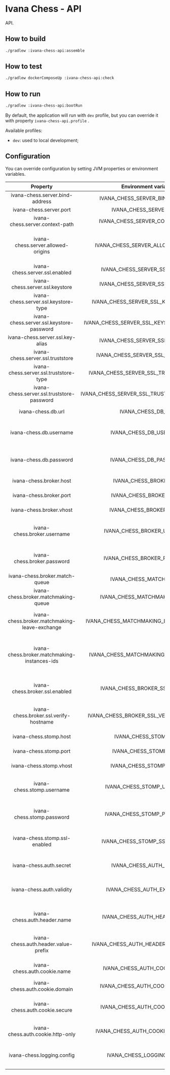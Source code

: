 # Ivana Chess - API

API.

## How to build

```bash
./gradlew :ivana-chess-api:assemble
```

## How to test

```bash
./gradlew dockerComposeUp :ivana-chess-api:check
```

## How to run

```bash
./gradlew :ivana-chess-api:bootRun
```

By default, the application will run with `dev` profile, but you can override it with property `ivana-chess-api.profile`
.

Available profiles:

- `dev`: used to local development;

## Configuration

You can override configuration by setting JVM properties or environment variables.

|                    Property                   |            Environment variable            |                          Description                         |                             Default value                             |
|:---------------------------------------------:|:------------------------------------------:|:------------------------------------------------------------:|:---------------------------------------------------------------------:|
|        ivana-chess.server.bind-address        |       IVANA_CHESS_SERVER_BIND_ADDRESS      |                      Server bind address                     |                                0.0.0.0                                |
|            ivana-chess.server.port            |           IVANA_CHESS_SERVER_PORT          |                          Server port                         |                                  8080                                 |
|        ivana-chess.server.context-path        |       IVANA_CHESS_SERVER_CONTEXT_PATH      |                         Context path                         |                                   /                                   |
|       ivana-chess.server.allowed-origins      |     IVANA_CHESS_SERVER_ALLOWED_ORIGINS     |            Coma-separated list of allowed origins            |                                   -                                   |
|         ivana-chess.server.ssl.enabled        |       IVANA_CHESS_SERVER_SSL_ENABLED       |                       If SSL is enabled                      |                                 false                                 |
|        ivana-chess.server.ssl.keystore        |       IVANA_CHESS_SERVER_SSL_KEYSTORE      |                     Path to keystore file                    |                                                                       |
|      ivana-chess.server.ssl.keystore-type     |    IVANA_CHESS_SERVER_SSL_KEYSTORE_TYPE    |                       Type of keystore                       |                                 PKCS12                                |
|    ivana-chess.server.ssl.keystore-password   |  IVANA_CHESS_SERVER_SSL_KEYSTORE_PASSWORD  |                     Password of keystore                     |                                changeit                               |
|        ivana-chess.server.ssl.key-alias       |      IVANA_CHESS_SERVER_SSL_KEY_ALIAS      |                   Alias of key in keystore                   |                               localhost                               |
|       ivana-chess.server.ssl.truststore       |      IVANA_CHESS_SERVER_SSL_TRUSTSTORE     |                    Path to truststore file                   |                                                                       |
|     ivana-chess.server.ssl.truststore-type    |   IVANA_CHESS_SERVER_SSL_TRUSTSTORE_TYPE   |                      Type of truststore                      |                                 PKCS12                                |
|   ivana-chess.server.ssl.truststore-password  | IVANA_CHESS_SERVER_SSL_TRUSTSTORE_PASSWORD |                    Password of truststore                    |                                changeit                               |
|               ivana-chess.db.url              |             IVANA_CHESS_DB_URL             |                     JDBC URL of database                     | jdbc:postgresql://127.0.0.1:5432/ivana_chess_api?currentSchema=public |
|            ivana-chess.db.username            |           IVANA_CHESS_DB_USERNAME          |             Username used to connect to database             |                            ivana_chess_api                            |
|            ivana-chess.db.password            |           IVANA_CHESS_DB_PASSWORD          |             Password used to connect to database             |                            ivana_chess_api                            |
|            ivana-chess.broker.host            |           IVANA_CHESS_BROKER_URL           |                        Host of broker                        |                               127.0.0.1                               |
|            ivana-chess.broker.port            |           IVANA_CHESS_BROKER_PORT          |                        Port of broker                        |                                  5672                                 |
|            ivana-chess.broker.vhost           |          IVANA_CHESS_BROKER_VHOST          |                    Virtual host to connect                   |                                   /                                   |
|          ivana-chess.broker.username          |         IVANA_CHESS_BROKER_USERNAME        |              Username used to connect to broker              |                                 guest                                 |
|          ivana-chess.broker.password          |         IVANA_CHESS_BROKER_PASSWORD        |              Password used to connect to broker              |                                 guest                                 |
|         ivana-chess.broker.match-queue        |           IVANA_CHESS_MATCH_QUEUE          |                      Name of match queue                     |                                 match                                 |
|      ivana-chess.broker.matchmaking-queue     |        IVANA_CHESS_MATCHMAKING_QUEUE       |                   Name of matchmaking queue                  |                              matchmaking                              |
| ivana-chess.broker.matchmaking-leave-exchange |   IVANA_CHESS_MATCHMAKING_LEAVE_EXCHANGE   |              Name of matchmaking leave exchange              |                           matchmaking-leave                           |
|  ivana-chess.broker.matchmaking-instances-ids |    IVANA_CHESS_MATCHMAKING_INSTANCES_IDS   | Coma-separated list of ivana-chess-matchmaking instances IDs |                       ivana-chess-matchmaking-01                      |
|         ivana-chess.broker.ssl.enabled        |       IVANA_CHESS_BROKER_SSL_ENABLED       |            If SSL is enabled for broker connection           |                                 false                                 |
|     ivana-chess.broker.ssl.verify-hostname    |   IVANA_CHESS_BROKER_SSL_VERIFY_HOSTNAME   |       If certificate hostname is verified on connection      |                                 false                                 |
|             ivana-chess.stomp.host            |            IVANA_CHESS_STOMP_URL           |                         Host of STOMP                        |                               127.0.0.1                               |
|             ivana-chess.stomp.port            |           IVANA_CHESS_STOMP_PORT           |                         Port of STOMP                        |                                 61613                                 |
|            ivana-chess.stomp.vhost            |           IVANA_CHESS_STOMP_VHOST          |                    Virtual host to connect                   |                                   /                                   |
|           ivana-chess.stomp.username          |         IVANA_CHESS_STOMP_USERNAME         |               Username used to connect to STOMP              |                                 guest                                 |
|           ivana-chess.stomp.password          |         IVANA_CHESS_STOMP_PASSWORD         |               Password used to connect to STOMP              |                                 guest                                 |
|         ivana-chess.stomp.ssl-enabled         |        IVANA_CHESS_STOMP_SSL_ENABLED       |            If SSL is enabled for STOMP connection            |                                 false                                 |
|            ivana-chess.auth.secret            |           IVANA_CHESS_AUTH_SECRET          |                  Secret used to generate JWT                 |                                changeit                               |
|           ivana-chess.auth.validity           |         IVANA_CHESS_AUTH_EXPIRATION        |         Number of seconds for which the JWT is valid         |                                 604800                                |
|          ivana-chess.auth.header.name         |        IVANA_CHESS_AUTH_HEADER_NAME        |              HTTP header name which contains JWT             |                             Authorization                             |
|      ivana-chess.auth.header.value-prefix     |    IVANA_CHESS_AUTH_HEADER_VALUE_PREFIX    |        Prefix of HTTP header value which prefixes JWT        |                                Bearer                                 |
|          ivana-chess.auth.cookie.name         |        IVANA_CHESS_AUTH_COOKIE_NAME        |                Name of cookie used to send JWT               |                          _ivana_chess_session                         |
|         ivana-chess.auth.cookie.domain        |       IVANA_CHESS_AUTH_COOKIE_DOMAIN       |                       Domain of cookie                       |                               localhost                               |
|         ivana-chess.auth.cookie.secure        |       IVANA_CHESS_AUTH_COOKIE_SECURE       |             If cookie secure attribute is enabled            |                                 false                                 |
|       ivana-chess.auth.cookie.http-only       |      IVANA_CHESS_AUTH_COOKIE_HTTP_ONLY     |           If cookie http only attribute is enabled           |                                  true                                 |
|           ivana-chess.logging.config          |         IVANA_CHESS_LOGGING_CONFIG         |              Path to Logback configuration file              |                         classpath:logback.xml                         |
